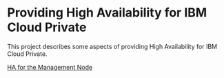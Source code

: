 # Providing High Availability for IBM Cloud Private

This project describes some aspects of providing High Availability for IBM Cloud Private.

[HA for the Management Node](Mgmt.md)
